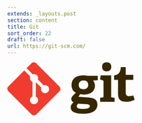 ```yaml
---
extends: _layouts.post
section: content
title: Git
sort_order: 22
draft: false
url: https://git-scm.com/
---
```

<svg xmlns="http://www.w3.org/2000/svg" viewBox="0 0 291.16 121.613" height="121.613" width="291.16"><defs><clipPath><path d="M0 0h2183.73v912H0z"/></clipPath></defs><g clip-path="url(#a)" transform="matrix(.13333 0 0 -.13333 0 121.613)"><path d="M1308.73 601.652c-47.88 0-83.54-23.511-83.54-80.093 0-42.633 23.5-72.227 80.96-72.227 48.7 0 81.78 28.695 81.78 73.988 0 51.328-29.6 78.332-79.2 78.332zM1213 202.133c-11.33-13.906-22.62-28.68-22.62-46.117 0-34.786 44.36-45.254 105.3-45.254 50.48 0 119.24 3.535 119.24 50.468 0 27.895-33.08 29.622-74.88 32.243zm257.61 396.89c15.64-20.023 32.2-47.878 32.2-87.91 0-96.601-75.72-153.164-185.35-153.164-27.88 0-53.12 3.473-68.77 7.817l-28.73-46.118 85.28-5.21c150.58-9.594 239.32-13.954 239.32-129.661 0-100.109-87.88-156.652-239.32-156.652-157.52 0-217.57 40.04-217.57 108.781 0 39.18 17.41 60.02 47.87 88.782-28.73 12.144-38.29 33.89-38.29 57.398 0 19.16 9.56 36.562 25.25 53.109 15.66 16.52 33.06 33.078 53.95 52.219-42.64 20.883-74.85 66.141-74.85 130.555 0 100.074 66.15 168.804 199.28 168.804 37.43 0 60.07-3.445 80.09-8.699h169.72v-73.957l-80.08-6.094M1703.8 757.168c-49.62 0-78.33 28.746-78.33 78.371 0 49.563 28.71 76.563 78.33 76.563 50.48 0 79.2-27 79.2-76.563 0-49.625-28.72-78.371-79.2-78.371zm-112.29-523.012v68.719l44.4 6.074c12.19 1.766 13.92 4.356 13.92 17.442v255.867c0 9.555-2.6 15.672-11.33 18.262l-46.99 16.55 9.57 70.469h180.17V326.391c0-13.95.84-15.676 13.93-17.442l44.39-6.074v-68.719h-248.06M2183.73 267.895c-37.44-18.254-92.26-34.793-141.89-34.793-103.56 0-142.71 41.734-142.71 140.121v228.004c0 5.211 0 8.707-6.99 8.707h-60.91v77.453c76.61 8.726 107.05 47.027 116.62 141.886h82.69V705.648c0-6.07 0-8.699 6.97-8.699h122.7v-87.015h-129.67V401.945c0-51.355 12.2-71.355 59.17-71.355 24.4 0 49.61 6.074 70.5 13.914l23.52-76.609" fill="#362701"/><path d="M894.215 496.285l-397.938 397.91c-22.898 22.918-60.066 22.918-82.996 0l-82.629-82.636 104.817-104.821c24.367 8.227 52.297 2.711 71.711-16.707 19.515-19.539 24.992-47.707 16.558-72.156l101.024-101.02c24.441 8.422 52.64 2.981 72.156-16.57 27.285-27.277 27.285-71.476 0-98.762-27.289-27.293-71.488-27.293-98.789 0-20.516 20.532-25.59 50.676-15.199 75.954l-94.215 94.218-.008-247.929a70.443 70.443 0 0 0 18.473-13.207c27.277-27.274 27.277-71.465 0-98.782-27.285-27.273-71.504-27.273-98.762 0-27.281 27.317-27.281 71.508 0 98.782 6.742 6.73 14.543 11.824 22.867 15.238v250.23a69.089 69.089 0 0 0-22.867 15.239c-20.664 20.648-25.641 50.976-15.043 76.351L290.051 770.961 17.199 498.125c-22.926-22.937-22.926-60.105 0-83.027l397.934-397.91c22.91-22.918 60.066-22.918 83.008 0l396.074 396.066c22.918 22.93 22.918 60.109 0 83.031" fill="#f03c2e"/></g></svg>
